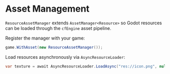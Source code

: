 # Asset Management

`ResourceAssetManager` extends `AssetManager<Resource>` so Godot resources can be loaded through the `cfEngine` asset pipeline.

Register the manager with your game:

```csharp
game.WithAsset(new ResourceAssetManager());
```

Load resources asynchronously via `AsyncResourceLoader`:

```csharp
var texture = await AsyncResourceLoader.LoadAsync("res://icon.png", null);
```
